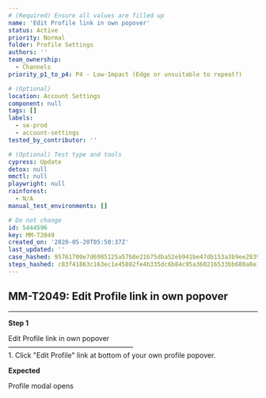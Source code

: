 ```yaml
---
# (Required) Ensure all values are filled up
name: 'Edit Profile link in own popover'
status: Active
priority: Normal
folder: Profile Settings
authors: ''
team_ownership:
  - Channels
priority_p1_to_p4: P4 - Low-Impact (Edge or unsuitable to repeat?)

# (Optional)
location: Account Settings
component: null
tags: []
labels:
  - se-prod
  - account-settings
tested_by_contributor: ''

# (Optional) Test type and tools
cypress: Update
detox: null
mmctl: null
playwright: null
rainforest:
  - N/A
manual_test_environments: []

# Do not change
id: 5444596
key: MM-T2049
created_on: '2020-05-20T05:50:37Z'
last_updated: ''
case_hashed: 95761700e7d6985125a57b8e21b75dba52eb941be47db153a3b9ee283900c8e8eaedbfb6088fcc5a48fba2bbdb5f9f57
steps_hashed: c83f41863c163ec1e45882fe4b335dc6b84c95a360216533bb680a8e11537e5eb3a3ea55377f5169a6bffbb7ddf3ff5c
---
```


<!-- (Auto-generated) Based on frontmatter's "key" and "name" -->

## MM-T2049: Edit Profile link in own popover

---

**Step 1**

Edit Profile link in own popover\
——————————————————\
1\. Click "Edit Profile" link at bottom of your own profile popover.

**Expected**

Profile modal opens
